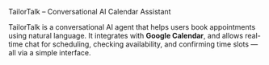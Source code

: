 TailorTalk – Conversational AI Calendar Assistant

TailorTalk is a conversational AI agent that helps users book appointments using natural language. It integrates with **Google Calendar**, and allows real-time chat for scheduling, checking availability, and confirming time slots — all via a simple interface.



